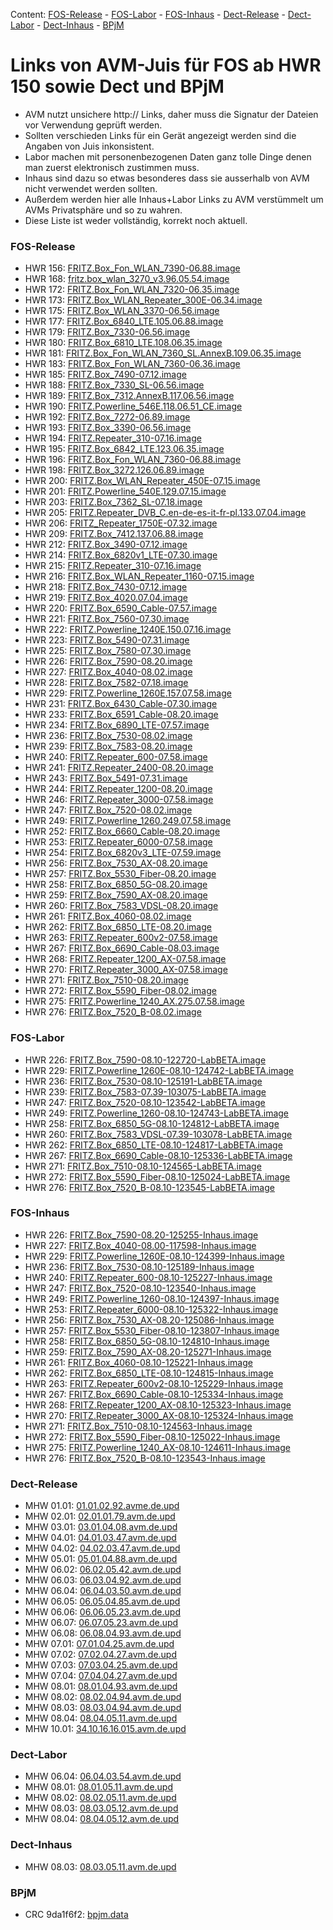 [//]: # ( Do not edit this file! Run generate.sh to create it. )
Content: [FOS-Release](#fos-release) - [FOS-Labor](#fos-labor) - [FOS-Inhaus](#fos-inhaus) - [Dect-Release](#dect-release) - [Dect-Labor](#dect-labor) - [Dect-Inhaus](#dect-inhaus) - [BPjM](#bpjm)
# Links von AVM-Juis für FOS ab HWR 150 sowie Dect und BPjM
  - AVM nutzt unsichere http:// Links, daher muss die Signatur der Dateien vor Verwendung geprüft werden.
  - Sollten verschieden Links für ein Gerät angezeigt werden sind die Angaben von Juis inkonsistent.
  - Labor machen mit personenbezogenen Daten ganz tolle Dinge denen man zuerst elektronisch zustimmen muss.
  - Inhaus sind dazu so etwas besonderes dass sie ausserhalb von AVM nicht verwendet werden sollten.
  - Außerdem werden hier alle Inhaus+Labor Links zu AVM verstümmelt um AVMs Privatsphäre und so zu wahren.
  - Diese Liste ist weder vollständig, korrekt noch aktuell.

### FOS-Release
  - HWR 156: [FRITZ.Box_Fon_WLAN_7390-06.88.image](http://download.avm.de/fritzbox/fritzbox-7390/deutschland/fritz.os/FRITZ.Box_Fon_WLAN_7390-06.88.image)
  - HWR 168: [fritz.box_wlan_3270_v3.96.05.54.image](http://download.avm.de/archive/fritz.box/fritzbox.wlan_3270_v3/firmware/deutsch/fritz.box_wlan_3270_v3.96.05.54.image)
  - HWR 172: [FRITZ.Box_Fon_WLAN_7320-06.35.image](http://download.avm.de/archive/fritz.box/fritzbox.fon_wlan_7320/firmware/deutsch/FRITZ.Box_Fon_WLAN_7320-06.35.image)
  - HWR 173: [FRITZ.Box_WLAN_Repeater_300E-06.34.image](http://download.avm.de/fritzwlan/fritzwlan-repeater-300e/deutschland/fritz.os/FRITZ.Box_WLAN_Repeater_300E-06.34.image)
  - HWR 175: [FRITZ.Box_WLAN_3370-06.56.image](http://download.avm.de/archive/fritz.box/fritzbox.wlan_3370/firmware/deutsch/FRITZ.Box_WLAN_3370-06.56.image)
  - HWR 177: [FRITZ.Box_6840_LTE.105.06.88.image](http://download.avm.de/fritzbox/fritzbox-6840-lte/deutschland/fritz.os/FRITZ.Box_6840_LTE.105.06.88.image)
  - HWR 179: [FRITZ.Box_7330-06.56.image](http://download.avm.de/archive/fritz.box/fritzbox.7330/firmware/deutsch/FRITZ.Box_7330-06.56.image)
  - HWR 180: [FRITZ.Box_6810_LTE.108.06.35.image](http://download.avm.de/fritzbox/fritzbox-6810-lte/deutschland/fritz.os//FRITZ.Box_6810_LTE.108.06.35.image)
  - HWR 181: [FRITZ.Box_Fon_WLAN_7360_SL.AnnexB.109.06.35.image](http://download.avm.de/fritzbox/fritzbox-7360-sl/deutschland/fritz.os/FRITZ.Box_Fon_WLAN_7360_SL.AnnexB.109.06.35.image)
  - HWR 183: [FRITZ.Box_Fon_WLAN_7360-06.36.image](http://download.avm.de/fritzbox/fritzbox-7360-v1/deutschland/fritz.os/FRITZ.Box_Fon_WLAN_7360-06.36.image)
  - HWR 185: [FRITZ.Box_7490-07.12.image](http://download.avm.de/firmware/7490/jz76373/3265348765/deutschland/fritz.os/FRITZ.Box_7490-07.12.image)
  - HWR 188: [FRITZ.Box_7330_SL-06.56.image](http://download.avm.de/archive/fritz.box/fritzbox.7330_sl/firmware/deutsch/FRITZ.Box_7330_SL-06.56.image)
  - HWR 189: [FRITZ.Box_7312.AnnexB.117.06.56.image](http://download.avm.de/fritzbox/fritzbox-7312/deutschland/fritz.os/FRITZ.Box_7312.AnnexB.117.06.56.image)
  - HWR 190: [FRITZ.Powerline_546E.118.06.51_CE.image](http://download.avm.de/firmware/546E/8723218764/CE/FRITZ.Powerline_546E.118.06.51_CE.image)
  - HWR 192: [FRITZ.Box_7272-06.89.image](http://download.avm.de/fritzbox/fritzbox-7272/deutschland/fritz.os/FRITZ.Box_7272-06.89.image)
  - HWR 193: [FRITZ.Box_3390-06.56.image](http://download.avm.de/archive/fritz.box/fritzbox.wlan_3390/firmware/deutsch/FRITZ.Box_3390-06.56.image)
  - HWR 194: [FRITZ.Repeater_310-07.16.image](http://download.avm.de/fritzwlan/fritzwlan-repeater-310-a/deutschland/fritz.os/FRITZ.Repeater_310-07.16.image)
  - HWR 195: [FRITZ.Box_6842_LTE.123.06.35.image](http://download.avm.de/fritzbox/fritzbox-6842-lte/deutschland/fritz.os/FRITZ.Box_6842_LTE.123.06.35.image)
  - HWR 196: [FRITZ.Box_Fon_WLAN_7360-06.88.image](http://download.avm.de/fritzbox/fritzbox-7360-v2/deutschland/fritz.os/FRITZ.Box_Fon_WLAN_7360-06.88.image)
  - HWR 198: [FRITZ.Box_3272.126.06.89.image](http://download.avm.de/fritzbox/fritzbox-3272/deutschland/fritz.os/FRITZ.Box_3272.126.06.89.image)
  - HWR 200: [FRITZ.Box_WLAN_Repeater_450E-07.15.image](http://download.avm.de/fritzwlan/fritzwlan-repeater-450e/deutschland/fritz.os/FRITZ.Box_WLAN_Repeater_450E-07.15.image)
  - HWR 201: [FRITZ.Powerline_540E.129.07.15.image](http://download.avm.de/fritzpowerline/fritzpowerline-540e/deutschland/fritz.os/FRITZ.Powerline_540E.129.07.15.image)
  - HWR 203: [FRITZ.Box_7362_SL-07.18.image](http://download.avm.de/fritzbox/fritzbox-7362-sl/deutschland/fritz.os/FRITZ.Box_7362_SL-07.18.image)
  - HWR 205: [FRITZ.Repeater_DVB_C.en-de-es-it-fr-pl.133.07.04.image](http://download.avm.de/fritzwlan/fritzwlan-repeater-dvb-c/deutschland/fritz.os/FRITZ.Repeater_DVB_C.en-de-es-it-fr-pl.133.07.04.image)
  - HWR 206: [FRITZ_Repeater_1750E-07.32.image](http://download.avm.de/fritzwlan/fritzwlan-repeater-1750e/deutschland/fritz.os/FRITZ_Repeater_1750E-07.32.image)
  - HWR 209: [FRITZ.Box_7412.137.06.88.image](http://download.avm.de/fritzbox/fritzbox-7412/deutschland/fritz.os/FRITZ.Box_7412.137.06.88.image)
  - HWR 212: [FRITZ.Box_3490-07.12.image](http://download.avm.de/firmware/3490/jz76373/3754863962/deutschland/fritz.os/FRITZ.Box_3490-07.12.image)
  - HWR 214: [FRITZ.Box_6820v1_LTE-07.30.image](http://download.avm.de/fritzbox/fritzbox-6820-lte/deutschland/fritz.os/FRITZ.Box_6820v1_LTE-07.30.image)
  - HWR 215: [FRITZ.Repeater_310-07.16.image](http://download.avm.de/fritzwlan/fritzwlan-repeater-310-b/deutschland/fritz.os/FRITZ.Repeater_310-07.16.image)
  - HWR 216: [FRITZ.Box_WLAN_Repeater_1160-07.15.image](http://download.avm.de/fritzwlan/fritzwlan-repeater-1160/deutschland/fritz.os/FRITZ.Box_WLAN_Repeater_1160-07.15.image)
  - HWR 218: [FRITZ.Box_7430-07.12.image](http://download.avm.de/firmware/7430/jz76373/9273521133/deutschland/fritz.os/FRITZ.Box_7430-07.12.image)
  - HWR 219: [FRITZ.Box_4020.07.04.image](http://download.avm.de/fritzbox/fritzbox-4020/deutschland/fritz.os/FRITZ.Box_4020.07.04.image)
  - HWR 220: [FRITZ.Box_6590_Cable-07.57.image](http://download.avm.de/fritzbox/fritzbox-6590-cable/deutschland/fritz.os/FRITZ.Box_6590_Cable-07.57.image)
  - HWR 221: [FRITZ.Box_7560-07.30.image](http://download.avm.de/fritzbox/fritzbox-7560/deutschland/fritz.os/FRITZ.Box_7560-07.30.image)
  - HWR 222: [FRITZ.Powerline_1240E.150.07.16.image](http://download.avm.de/fritzpowerline/fritzpowerline-1240e/deutschland/fritz.os/FRITZ.Powerline_1240E.150.07.16.image)
  - HWR 223: [FRITZ.Box_5490-07.31.image](http://download.avm.de/fritzbox/fritzbox-5490/other/fritz.os/FRITZ.Box_5490-07.31.image)
  - HWR 225: [FRITZ.Box_7580-07.30.image](http://download.avm.de/fritzbox/fritzbox-7580/deutschland/fritz.os/FRITZ.Box_7580-07.30.image)
  - HWR 226: [FRITZ.Box_7590-08.20.image](http://download.avm.de/fritzbox/fritzbox-7590/deutschland/fritz.os/FRITZ.Box_7590-08.20.image)
  - HWR 227: [FRITZ.Box_4040-08.02.image](http://download.avm.de/fritzbox/fritzbox-4040/deutschland/fritz.os/FRITZ.Box_4040-08.02.image)
  - HWR 228: [FRITZ.Box_7582-07.18.image](http://download.avm.de/fritzbox/fritzbox-7582/other/fritz.os/FRITZ.Box_7582-07.18.image)
  - HWR 229: [FRITZ.Powerline_1260E.157.07.58.image](http://download.avm.de/fritzpowerline/fritzpowerline-1260e/deutschland/fritz.os/FRITZ.Powerline_1260E.157.07.58.image)
  - HWR 231: [FRITZ.Box_6430_Cable-07.30.image](http://download.avm.de/fritzbox/fritzbox-6430-cable/deutschland/fritz.os/FRITZ.Box_6430_Cable-07.30.image)
  - HWR 233: [FRITZ.Box_6591_Cable-08.20.image](http://download.avm.de/fritzbox/fritzbox-6591-cable/deutschland/fritz.os/FRITZ.Box_6591_Cable-08.20.image)
  - HWR 234: [FRITZ.Box_6890_LTE-07.57.image](http://download.avm.de/fritzbox/fritzbox-6890-lte/deutschland/fritz.os/FRITZ.Box_6890_LTE-07.57.image)
  - HWR 236: [FRITZ.Box_7530-08.02.image](http://download.avm.de/fritzbox/fritzbox-7530/deutschland/fritz.os/FRITZ.Box_7530-08.02.image)
  - HWR 239: [FRITZ.Box_7583-08.20.image](http://download.avm.de/fritzbox/fritzbox-7583/deutschland/fritz.os/FRITZ.Box_7583-08.20.image)
  - HWR 240: [FRITZ.Repeater_600-07.58.image](http://download.avm.de/fritzwlan/fritzrepeater-600/deutschland/fritz.os/FRITZ.Repeater_600-07.58.image)
  - HWR 241: [FRITZ.Repeater_2400-08.20.image](http://download.avm.de/fritzwlan/fritzrepeater-2400/deutschland/fritz.os/FRITZ.Repeater_2400-08.20.image)
  - HWR 243: [FRITZ.Box_5491-07.31.image](http://download.avm.de/fritzbox/fritzbox-5491/deutschland/fritz.os/FRITZ.Box_5491-07.31.image)
  - HWR 244: [FRITZ.Repeater_1200-08.20.image](http://download.avm.de/fritzwlan/fritzrepeater-1200/deutschland/fritz.os/FRITZ.Repeater_1200-08.20.image)
  - HWR 246: [FRITZ.Repeater_3000-07.58.image](http://download.avm.de/fritzwlan/fritzrepeater-3000/deutschland/fritz.os/FRITZ.Repeater_3000-07.58.image)
  - HWR 247: [FRITZ.Box_7520-08.02.image](http://download.avm.de/fritzbox/fritzbox-7520/deutschland/fritz.os/FRITZ.Box_7520-08.02.image)
  - HWR 249: [FRITZ.Powerline_1260.249.07.58.image](http://download.avm.de/fritzpowerline/fritzpowerline-1260/deutschland/fritz.os/FRITZ.Powerline_1260.249.07.58.image)
  - HWR 252: [FRITZ.Box_6660_Cable-08.20.image](http://download.avm.de/fritzbox/fritzbox-6660-cable/deutschland/fritz.os/FRITZ.Box_6660_Cable-08.20.image)
  - HWR 253: [FRITZ.Repeater_6000-07.58.image](http://download.avm.de/fritzwlan/fritzrepeater-6000/deutschland/fritz.os/FRITZ.Repeater_6000-07.58.image)
  - HWR 254: [FRITZ.Box_6820v3_LTE-07.59.image](http://download.avm.de/fritzbox/fritzbox-6820-lte-v3/deutschland/fritz.os/FRITZ.Box_6820v3_LTE-07.59.image)
  - HWR 256: [FRITZ.Box_7530_AX-08.20.image](http://download.avm.de/fritzbox/fritzbox-7530-ax/deutschland/fritz.os/FRITZ.Box_7530_AX-08.20.image)
  - HWR 257: [FRITZ.Box_5530_Fiber-08.20.image](http://download.avm.de/fritzbox/fritzbox-5530-fiber/deutschland/fritz.os/FRITZ.Box_5530_Fiber-08.20.image)
  - HWR 258: [FRITZ.Box_6850_5G-08.20.image](http://download.avm.de/fritzbox/fritzbox-6850-5g/deutschland/fritz.os/FRITZ.Box_6850_5G-08.20.image)
  - HWR 259: [FRITZ.Box_7590_AX-08.20.image](http://download.avm.de/fritzbox/fritzbox-7590-ax/deutschland/fritz.os/FRITZ.Box_7590_AX-08.20.image)
  - HWR 260: [FRITZ.Box_7583_VDSL-08.20.image](http://download.avm.de/fritzbox/fritzbox-7583-vdsl/deutschland/fritz.os/FRITZ.Box_7583_VDSL-08.20.image)
  - HWR 261: [FRITZ.Box_4060-08.02.image](http://download.avm.de/fritzbox/fritzbox-4060/deutschland/fritz.os/FRITZ.Box_4060-08.02.image)
  - HWR 262: [FRITZ.Box_6850_LTE-08.20.image](http://download.avm.de/fritzbox/fritzbox-6850-lte/deutschland/fritz.os/FRITZ.Box_6850_LTE-08.20.image)
  - HWR 263: [FRITZ.Repeater_600v2-07.58.image](http://download.avm.de/fritzwlan/fritzrepeater-600v2/deutschland/fritz.os/FRITZ.Repeater_600v2-07.58.image)
  - HWR 267: [FRITZ.Box_6690_Cable-08.03.image](http://download.avm.de/fritzbox/fritzbox-6690-cable/deutschland/fritz.os/FRITZ.Box_6690_Cable-08.03.image)
  - HWR 268: [FRITZ.Repeater_1200_AX-07.58.image](http://download.avm.de/fritzwlan/fritzrepeater-1200-ax/deutschland/fritz.os/FRITZ.Repeater_1200_AX-07.58.image)
  - HWR 270: [FRITZ.Repeater_3000_AX-07.58.image](http://download.avm.de/fritzwlan/fritzrepeater-3000-ax/deutschland/fritz.os/FRITZ.Repeater_3000_AX-07.58.image)
  - HWR 271: [FRITZ.Box_7510-08.20.image](http://download.avm.de/fritzbox/fritzbox-7510/deutschland/fritz.os/FRITZ.Box_7510-08.20.image)
  - HWR 272: [FRITZ.Box_5590_Fiber-08.02.image](http://download.avm.de/fritzbox/fritzbox-5590-fiber/deutschland/fritz.os/FRITZ.Box_5590_Fiber-08.02.image)
  - HWR 275: [FRITZ.Powerline_1240_AX.275.07.58.image](http://download.avm.de/fritzpowerline/fritzpowerline-1240-ax/deutschland/fritz.os/FRITZ.Powerline_1240_AX.275.07.58.image)
  - HWR 276: [FRITZ.Box_7520_B-08.02.image](http://download.avm.de/fritzbox/fritzbox-7520-B/deutschland/fritz.os/FRITZ.Box_7520_B-08.02.image)

### FOS-Labor
  - HWR 226: [FRITZ.Box_7590-08.10-122720-LabBETA.image](http://download.example.com/labor/Smart24P2/7590/FRITZ.Box_7590-08.10-122720-LabBETA.image)
  - HWR 229: [FRITZ.Powerline_1260E-08.10-124742-LabBETA.image](http://download.example.com/labor/Smart24P2/1260E/FRITZ.Powerline_1260E-08.10-124742-LabBETA.image)
  - HWR 236: [FRITZ.Box_7530-08.10-125191-LabBETA.image](http://download.example.com/labor/Smart24P2/7530/FRITZ.Box_7530-08.10-125191-LabBETA.image)
  - HWR 239: [FRITZ.Box_7583-07.39-103075-LabBETA.image](http://download.example.com/labor/MOVE21/7583/FRITZ.Box_7583-07.39-103075-LabBETA.image)
  - HWR 247: [FRITZ.Box_7520-08.10-123542-LabBETA.image](http://download.example.com/labor/Smart24P2/7520/FRITZ.Box_7520-08.10-123542-LabBETA.image)
  - HWR 249: [FRITZ.Powerline_1260-08.10-124743-LabBETA.image](http://download.example.com/labor/Smart24P2/1260/FRITZ.Powerline_1260-08.10-124743-LabBETA.image)
  - HWR 258: [FRITZ.Box_6850_5G-08.10-124812-LabBETA.image](http://download.example.com/labor/Smart24P2/68505G/FRITZ.Box_6850_5G-08.10-124812-LabBETA.image)
  - HWR 260: [FRITZ.Box_7583_VDSL-07.39-103078-LabBETA.image](http://download.example.com/labor/MOVE21/7583VDSL/FRITZ.Box_7583_VDSL-07.39-103078-LabBETA.image)
  - HWR 262: [FRITZ.Box_6850_LTE-08.10-124817-LabBETA.image](http://download.example.com/labor/Smart24P2/6850LTE/FRITZ.Box_6850_LTE-08.10-124817-LabBETA.image)
  - HWR 267: [FRITZ.Box_6690_Cable-08.10-125336-LabBETA.image](http://download.example.com/labor/Smart24P2/6690Cable/FRITZ.Box_6690_Cable-08.10-125336-LabBETA.image)
  - HWR 271: [FRITZ.Box_7510-08.10-124565-LabBETA.image](http://download.example.com/labor/Smart24P2/7510/FRITZ.Box_7510-08.10-124565-LabBETA.image)
  - HWR 272: [FRITZ.Box_5590_Fiber-08.10-125024-LabBETA.image](http://download.example.com/labor/Smart24P2/5590Fiber/FRITZ.Box_5590_Fiber-08.10-125024-LabBETA.image)
  - HWR 276: [FRITZ.Box_7520_B-08.10-123545-LabBETA.image](http://download.example.com/labor/Smart24P2/7520B/FRITZ.Box_7520_B-08.10-123545-LabBETA.image)

### FOS-Inhaus
  - HWR 226: [FRITZ.Box_7590-08.20-125255-Inhaus.image](http://download.example.com/inhaus/Smart24P2NL1/7590/FRITZ.Box_7590-08.20-125255-Inhaus.image)
  - HWR 227: [FRITZ.Box_4040-08.00-117598-Inhaus.image](http://download.example.com/inhaus/Smart24P1NL1/4040/FRITZ.Box_4040-08.00-117598-Inhaus.image)
  - HWR 229: [FRITZ.Powerline_1260E-08.10-124399-Inhaus.image](http://download.example.com/inhaus/Smart24P2/1260E/FRITZ.Powerline_1260E-08.10-124399-Inhaus.image)
  - HWR 236: [FRITZ.Box_7530-08.10-125189-Inhaus.image](http://download.example.com/inhaus/Smart24P2/7530/FRITZ.Box_7530-08.10-125189-Inhaus.image)
  - HWR 240: [FRITZ.Repeater_600-08.10-125227-Inhaus.image](http://download.example.com/inhaus/Smart24P2/600/FRITZ.Repeater_600-08.10-125227-Inhaus.image)
  - HWR 247: [FRITZ.Box_7520-08.10-123540-Inhaus.image](http://download.example.com/inhaus/Smart24P2/7520/FRITZ.Box_7520-08.10-123540-Inhaus.image)
  - HWR 249: [FRITZ.Powerline_1260-08.10-124397-Inhaus.image](http://download.example.com/inhaus/Smart24P2/1260/FRITZ.Powerline_1260-08.10-124397-Inhaus.image)
  - HWR 253: [FRITZ.Repeater_6000-08.10-125322-Inhaus.image](http://download.example.com/inhaus/Smart24P2/6000/FRITZ.Repeater_6000-08.10-125322-Inhaus.image)
  - HWR 256: [FRITZ.Box_7530_AX-08.20-125086-Inhaus.image](http://download.example.com/inhaus/Smart24P2NL1/7530AX/FRITZ.Box_7530_AX-08.20-125086-Inhaus.image)
  - HWR 257: [FRITZ.Box_5530_Fiber-08.10-123807-Inhaus.image](http://download.example.com/inhaus/Smart24P2/5530Fiber/FRITZ.Box_5530_Fiber-08.10-123807-Inhaus.image)
  - HWR 258: [FRITZ.Box_6850_5G-08.10-124810-Inhaus.image](http://download.example.com/inhaus/Smart24P2/68505G/FRITZ.Box_6850_5G-08.10-124810-Inhaus.image)
  - HWR 259: [FRITZ.Box_7590_AX-08.20-125271-Inhaus.image](http://download.example.com/inhaus/Smart24P2NL1/7590AX/FRITZ.Box_7590_AX-08.20-125271-Inhaus.image)
  - HWR 261: [FRITZ.Box_4060-08.10-125221-Inhaus.image](http://download.example.com/inhaus/Smart24P2/4060/FRITZ.Box_4060-08.10-125221-Inhaus.image)
  - HWR 262: [FRITZ.Box_6850_LTE-08.10-124815-Inhaus.image](http://download.example.com/inhaus/Smart24P2/6850LTE/FRITZ.Box_6850_LTE-08.10-124815-Inhaus.image)
  - HWR 263: [FRITZ.Repeater_600v2-08.10-125229-Inhaus.image](http://download.example.com/inhaus/Smart24P2/600v2/FRITZ.Repeater_600v2-08.10-125229-Inhaus.image)
  - HWR 267: [FRITZ.Box_6690_Cable-08.10-125334-Inhaus.image](http://download.example.com/inhaus/Smart24P2/6690Cable/FRITZ.Box_6690_Cable-08.10-125334-Inhaus.image)
  - HWR 268: [FRITZ.Repeater_1200_AX-08.10-125323-Inhaus.image](http://download.example.com/inhaus/Smart24P2/1200AX/FRITZ.Repeater_1200_AX-08.10-125323-Inhaus.image)
  - HWR 270: [FRITZ.Repeater_3000_AX-08.10-125324-Inhaus.image](http://download.example.com/inhaus/Smart24P2/3000AX/FRITZ.Repeater_3000_AX-08.10-125324-Inhaus.image)
  - HWR 271: [FRITZ.Box_7510-08.10-124563-Inhaus.image](http://download.example.com/inhaus/Smart24P2/7510/FRITZ.Box_7510-08.10-124563-Inhaus.image)
  - HWR 272: [FRITZ.Box_5590_Fiber-08.10-125022-Inhaus.image](http://download.example.com/inhaus/Smart24P2/5590Fiber/FRITZ.Box_5590_Fiber-08.10-125022-Inhaus.image)
  - HWR 275: [FRITZ.Powerline_1240_AX-08.10-124611-Inhaus.image](http://download.example.com/inhaus/Smart24P2/1240AX/FRITZ.Powerline_1240_AX-08.10-124611-Inhaus.image)
  - HWR 276: [FRITZ.Box_7520_B-08.10-123543-Inhaus.image](http://download.example.com/inhaus/Smart24P2/7520B/FRITZ.Box_7520_B-08.10-123543-Inhaus.image)

### Dect-Release
  - MHW 01.01: [01.01.02.92.avme.de.upd](http://download.avm.de/dect/0101/01.01.02.92.avme.de.upd)
  - MHW 02.01: [02.01.01.79.avm.de.upd](http://download.avm.de/dect/0201/02.01.01.79.avm.de.upd)
  - MHW 03.01: [03.01.04.08.avm.de.upd](http://download.avm.de/dect/0301/iq17/03.01.04.08.avm.de.upd)
  - MHW 04.01: [04.01.03.47.avm.de.upd](http://download.avm.de/dect/0401/p15/04.01.03.47.avm.de.upd)
  - MHW 04.02: [04.02.03.47.avm.de.upd](http://download.avm.de/dect/0402/p15/04.02.03.47.avm.de.upd)
  - MHW 05.01: [05.01.04.88.avm.de.upd](http://download.avm.de/dect/0501/move21/05.01.04.88.avm.de.upd)
  - MHW 06.02: [06.02.05.42.avm.de.upd](http://download.avm.de/dect/0602/Smart24P2/06.02.05.42.avm.de.upd)
  - MHW 06.03: [06.03.04.92.avm.de.upd](http://download.avm.de/dect/0603/move21/06.03.04.92.avm.de.upd)
  - MHW 06.04: [06.04.03.50.avm.de.upd](http://download.avm.de/dect/0604/p15/06.04.03.50.avm.de.upd)
  - MHW 06.05: [06.05.04.85.avm.de.upd](http://download.avm.de/dect/0605/iq17/06.05.04.85.avm.de.upd)
  - MHW 06.06: [06.06.05.23.avm.de.upd](http://download.avm.de/dect/0606/Smart24P2/06.06.05.23.avm.de.upd)
  - MHW 06.07: [06.07.05.23.avm.de.upd](http://download.avm.de/dect/0607/Smart24P2/06.07.05.23.avm.de.upd)
  - MHW 06.08: [06.08.04.93.avm.de.upd](http://download.avm.de/dect/0608/naut_test/06.08.04.93.avm.de.upd)
  - MHW 07.01: [07.01.04.25.avm.de.upd](http://download.avm.de/dect/0701/07.01.04.25.avm.de.upd)
  - MHW 07.02: [07.02.04.27.avm.de.upd](http://download.avm.de/dect/0702/smart24/07.02.04.27.avm.de.upd)
  - MHW 07.03: [07.03.04.25.avm.de.upd](http://download.avm.de/dect/0703/move21/07.03.04.25.avm.de.upd)
  - MHW 07.04: [07.04.04.27.avm.de.upd](http://download.avm.de/dect/0704/smart24/07.04.04.27.avm.de.upd)
  - MHW 08.01: [08.01.04.93.avm.de.upd](http://download.avm.de/dect/0801/move21/08.01.04.93.avm.de.upd)
  - MHW 08.02: [08.02.04.94.avm.de.upd](http://download.avm.de/dect/0802/move21/08.02.04.94.avm.de.upd)
  - MHW 08.03: [08.03.04.94.avm.de.upd](http://download.avm.de/dect/0803/move21/08.03.04.94.avm.de.upd)
  - MHW 08.04: [08.04.05.11.avm.de.upd](http://download.avm.de/dect/0804/smart24p1/08.04.05.11.avm.de.upd)
  - MHW 10.01: [34.10.16.16.015.avm.de.upd](http://download.avm.de/dect/1001/Release/34.10.16.16.015.avm.de.upd)

### Dect-Labor
  - MHW 06.04: [06.04.03.54.avm.de.upd](http://download.avm.de/dect/0604/p15/06.04.03.54.avm.de.upd)
  - MHW 08.01: [08.01.05.11.avm.de.upd](http://download.avm.de/dect/0801/smart24p1/08.01.05.11.avm.de.upd)
  - MHW 08.02: [08.02.05.11.avm.de.upd](http://download.avm.de/dect/0802/smart24p1/08.02.05.11.avm.de.upd)
  - MHW 08.03: [08.03.05.12.avm.de.upd](http://download.example.com/dect/0803/labor/08.03.05.12.avm.de.upd)
  - MHW 08.04: [08.04.05.12.avm.de.upd](http://download.example.com/dect/0804/labor/08.04.05.12.avm.de.upd)

### Dect-Inhaus
  - MHW 08.03: [08.03.05.11.avm.de.upd](http://download.avm.de/dect/0803/smart24p1/08.03.05.11.avm.de.upd)

### BPjM
  - CRC 9da1f6f2: [bpjm.data](http://download.avm.de/bpjm/286966/bpjm.data)
